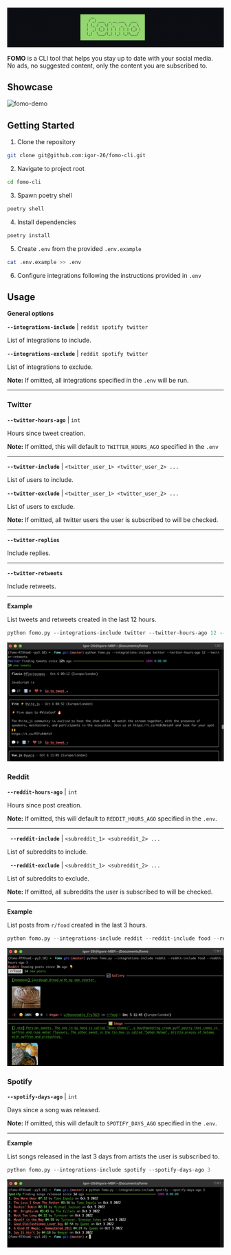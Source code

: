 
<p align="center">
  <img src="assets/banner.png"/>
</p>

**FOMO** is a CLI tool that helps you stay up to date with your social media.
<br>No ads, no suggested content, only the content you are subscribed to.

## Showcase
![fomo-demo](https://user-images.githubusercontent.com/38831677/204675034-8d1cfe6b-b384-45f9-8db0-3d545d64898f.gif)

## Getting Started

1. Clone the repository

```bash
git clone git@github.com:igor-26/fomo-cli.git
 ```

2. Navigate to project root

```bash
cd fomo-cli
 ```

3. Spawn poetry shell

```bash
poetry shell
 ```

4. Install dependencies

```bash
poetry install
 ```
5. Create `.env` from the provided `.env.example`

```bash
cat .env.example >> .env
 ```

6. Configure integrations following the instructions provided in `.env`

## Usage

**General options**

**`--integrations-include`** | `reddit spotify twitter`

List of integrations to include.

**`--integrations-exclude`** | `reddit spotify twitter`

List of integrations to exclude.

**Note:** If omitted, all integrations specified in the `.env` will be run.

---

### Twitter


**`--twitter-hours-ago`** | `int`

Hours since tweet creation.

**Note:** If omitted, this will default to `TWITTER_HOURS_AGO` specified in the `.env`

---

**`--twitter-include`** | `<twitter_user_1> <twitter_user_2> ...`

List of users to include.

**`--twitter-exclude`**  | `<twitter_user_1> <twitter_user_2> ...`

List of users to exclude.

**Note:** If omitted, all twitter users the user is subscribed to will be checked.

---
**`--twitter-replies`**

Include replies.

---
**`--twitter-retweets`**

Include retweets.

---

**Example**

List tweets and retweets created in the last 12 hours.
```python
python fomo.py --integrations-include twitter --twitter-hours-ago 12 --twitter-retweets
 ```
<p align="center">
  <img src="assets/usage_twitter.png"/>
</p>

### Reddit


**`--reddit-hours-ago`** | `int`

Hours since post creation.

**Note:** If omitted, this will default to `REDDIT_HOURS_AGO` specified in the `.env`.

---

**` --reddit-include`** | `<subreddit_1> <subreddit_2> ...`

List of subreddits to include.

**` --reddit-exclude`** | `<subreddit_1> <subreddit_2> ...`

List of subreddits to exclude.

**Note:** If omitted, all subreddits the user is subscribed to will be checked.

---

**Example**

List posts from `r/food` created in the last 3 hours.
```python
python fomo.py --integrations-include reddit --reddit-include food --reddit-hours-ago 3
 ```
<p align="center">
  <img src="assets/usage_reddit.png"/>
</p>

### Spotify

**`--spotify-days-ago`** | `int`

Days since a song was released.

**Note:** If omitted, this will default to `SPOTIFY_DAYS_AGO` specified in the `.env`.

---
**Example**

List songs released in the last 3 days from artists the user is subscribed to.
```python
python fomo.py --integrations-include spotify --spotify-days-ago 3
 ```
<p align="center">
  <img src="assets/usage_spotify.png"/>
</p>
